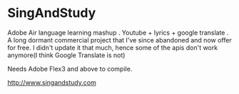 SingAndStudy
============

Adobe Air language learning mashup . Youtube + lyrics + google translate . 
A long dormant commercial project that I've since abandoned and now offer for free.
I didn't update it that much, hence  some of the apis don't work anymore(I think Google Translate is not)

Needs Adobe Flex3 and above to compile.

http://www.singandstudy.com
